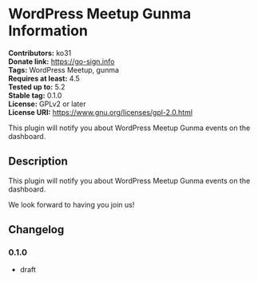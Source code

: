 # WordPress Meetup Gunma Information #

**Contributors:** ko31  
**Donate link:** https://go-sign.info  
**Tags:** WordPress Meetup, gunma  
**Requires at least:** 4.5  
**Tested up to:** 5.2  
**Stable tag:** 0.1.0  
**License:** GPLv2 or later  
**License URI:** https://www.gnu.org/licenses/gpl-2.0.html  

This plugin will notify you about WordPress Meetup Gunma events on the dashboard.

## Description ##

This plugin will notify you about WordPress Meetup Gunma events on the dashboard.

We look forward to having you join us!

## Changelog ##

### 0.1.0 ###

* draft
